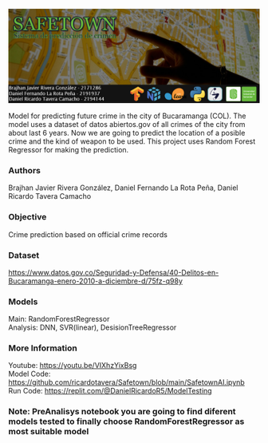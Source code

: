 ![alt text for screen readers](/BannerSafeTownBlack.jpg)

Model for predicting future crime in the city of Bucaramanga (COL). The model uses a dataset of datos abiertos.gov of all crimes of the city from about last 6 years. Now we are going to predict the location of a posible crime and the kind of weapon to be used. This project uses Random Forest Regressor for making the prediction. 

### Authors
Brajhan Javier Rivera González, 
Daniel Fernando La Rota Peña, 
Daniel Ricardo Tavera Camacho


### Objective
Crime prediction based on official crime records

### Dataset
https://www.datos.gov.co/Seguridad-y-Defensa/40-Delitos-en-Bucaramanga-enero-2010-a-diciembre-d/75fz-q98y

### Models
Main: RandomForestRegressor <br>
Analysis: DNN, SVR(linear), DesisionTreeRegressor

### More Information
Youtube: https://youtu.be/VIXhzYixBsg <br>
Model Code: https://github.com/ricardotavera/Safetown/blob/main/SafetownAI.ipynb <br>
Run Code: https://replit.com/@DanielRicardoR5/ModelTesting 

### Note: PreAnalisys notebook you are going to find diferent models tested to finally choose RandomForestRegressor as most suitable model <br>









